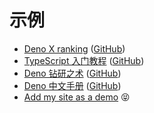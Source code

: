 # 示例

- [Deno X ranking](https://yoshixmk.github.io/deno-x-ranking/) ([GitHub](https://github.com/yoshixmk/deno-x-ranking))
- [TypeScript 入门教程](https://ts.xcatliu.com/) ([GitHub](https://github.com/xcatliu/typescript-tutorial/))
- [Deno 钻研之术](https://deno-tutorial.js.org/) ([GitHub](https://github.com/hylerrix/deno-tutorial))
- [Deno 中文手册](https://manual.deno.js.cn/) ([GitHub](https://github.com/denocn/deno_manual))
- [Add my site as a demo](https://github.com/xcatliu/pagic/issues/new?assignees=xcatliu&labels=demo&template=add-a-demo.md&title=Add+my+site+as+a+demo+https%3A%2F%2Fexample.com) 😝
